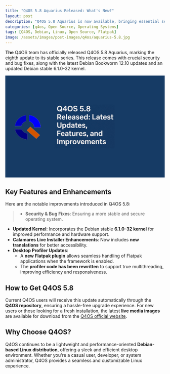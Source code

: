 ```yaml
---
title: "Q4OS 5.8 Aquarius Released: What's New?"
layout: post
description: "Q4OS 5.8 Aquarius is now available, bringing essential security fixes, Debian 12.10 updates, and new features like Flatpak support in Desktop Profiler. Learn more."
categories: [q4os, Open Source, Operating Systems]
tags: [Q4OS, Debian, Linux, Open Source, Flatpak]
image: /assets/images/post-images/q4os/aquarius-5.8.jpg
---
```


**The** Q4OS team has officially released Q4OS 5.8 Aquarius, marking the eighth update to its stable series. This release comes with crucial security and bug fixes, along with the latest Debian Bookworm 12.10 updates and an updated Debian stable 6.1.0-32 kernel.

![Q4OS 5.8 featured image](/assets/images/post-images/q4os/aquarius-5.8.jpg)

## Key Features and Enhancements

Here are the notable improvements introduced in Q4OS 5.8:

> - **Security & Bug Fixes**: Ensuring a more stable and secure operating system.
- **Updated Kernel**: Incorporates the Debian stable **6.1.0-32 kernel** for improved performance and hardware support.
- **Calamares Live Installer Enhancements**: Now includes **new translations** for better accessibility.
- **Desktop Profiler Updates**:
  - A **new Flatpak plugin** allows seamless handling of Flatpak applications when the framework is enabled.
  - The **profiler code has been rewritten** to support true multithreading, improving efficiency and responsiveness.

## How to Get Q4OS 5.8

Current Q4OS users will receive this update automatically through the **Q4OS repository**, ensuring a hassle-free upgrade experience. For new users or those looking for a fresh installation, the latest **live media images** are available for download from the [Q4OS official website](https://www.q4os.org/).

## Why Choose Q4OS?

Q4OS continues to be a lightweight and performance-oriented **Debian-based Linux distribution**, offering a sleek and efficient desktop environment. Whether you're a casual user, developer, or system administrator, Q4OS provides a seamless and customizable Linux experience.
